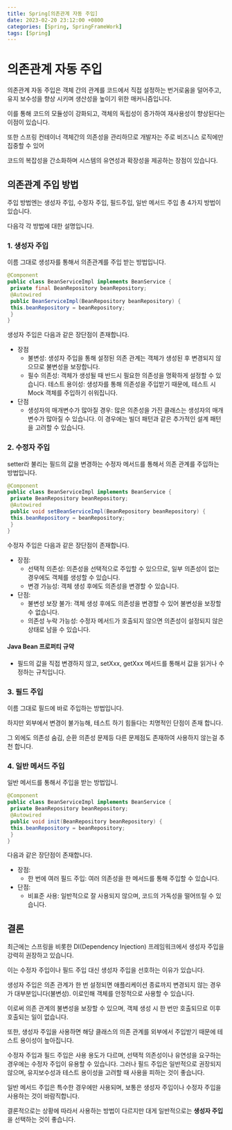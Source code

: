 ```yaml
---
title: Spring[의존관계 자동 주입]
date: 2023-02-20 23:12:00 +0800
categories: [Spring, SpringFrameWork]
tags: [Spring]
---
```


# 의존관계 자동 주입
의존관계 자동 주입은 객체 간의 관계를 코드에서 직접 설정하는 번거로움을 덜어주고, 유지 보수성을 향상 시키며 생산성을 높이기 위한 매커니즘입니다.      

이를 통해 코드의 모듈성이 강화되고, 객체의 독립성이 증가하여 재사용성이 향상된다는 이점이 있습니다.        

또한 스프링 컨테이너 객체간의 의존성을 관리하므로 개발자는 주로 비즈니스 로직에만 집중할 수 있어        

코드의 복잡성을 간소화하며 시스템의 유연성과 확장성을 제공하는 장점이 있습니다.

## 의존관계 주입 방법
주입 방법엔는 생성자 주입, 수정자 주입, 필드주입, 일반 메서드 주입 총 4가지 방법이 있습니다.        

다음각 각 방법에 대한 설명입니다.

### 1. 생성자 주입
이름 그대로 생성자를 통해서 의존관계를 주입 받는 방법입니다.        
```java
@Component
public class BeanServiceImpl implements BeanService {
 private final BeanRepository beanRepository;
 @Autowired
 public BeanServiceImpl(BeanRepository beanRepository) {
 this.beanRepository = beanRepository;
 }
}
```
생성자 주입은 다음과 같은 장단점이 존재합니다.
- 장점
   - 불변성: 생성자 주입을 통해 설정된 의존 관계는 객체가 생성된 후 변경되지 않으므로 불변성을 보장합니다.
   - 필수 의존성: 객체가 생성될 때 반드시 필요한 의존성을 명확하게 설정할 수 있습니다.
테스트 용이성: 생성자를 통해 의존성을 주입받기 때문에, 테스트 시 Mock 객체를 주입하기 쉬워집니다.
- 단점
   - 생성자의 매개변수가 많아질 경우: 많은 의존성을 가진 클래스는 생성자의 매개변수가 많아질 수 있습니다. 이 경우에는 빌더 패턴과 같은 추가적인 설계 패턴을 고려할 수 있습니다.

### 2. 수정자 주입
setter라 불리는 필드의 값을 변경하는 수정자 메서드를 통해서 의존 관계를 주입하는 방법입니다.
```java
@Component
public class BeanServiceImpl implements BeanService {
 private BeanRepository beanRepository;
 @Autowired
 public void setBeanServiceImpl(BeanRepository beanRepository) {
 this.beanRepository = beanRepository;
 }
}
```
수정자 주입은 다음과 같은 장단점이 존재합니다.
- 장점:
   - 선택적 의존성: 의존성을 선택적으로 주입할 수 있으므로, 일부 의존성이 없는 경우에도 객체를 생성할 수 있습니다.
   - 변경 가능성: 객체 생성 후에도 의존성을 변경할 수 있습니다.
- 단점:
   - 불변성 보장 불가: 객체 생성 후에도 의존성을 변경할 수 있어 불변성을 보장할 수 없습니다.
   - 의존성 누락 가능성: 수정자 메서드가 호출되지 않으면 의존성이 설정되지 않은 상태로 남을 수 있습니다.
#### Java Bean 프로퍼티 규약
- 필드의 값을 직접 변경하지 않고, setXxx, getXxx 메서드를 통해서 값을 읽거나 수정하는 규칙입니다.

### 3. 필드 주입
이름 그대로 필드에 바로 주입하는 방법입니다.      

하지만 외부에서 변경이 불가능해, 테스트 하기 힘들다는 치명적인 단점이 존재 합니다.     

그 외에도 의존성 숨김, 순환 의존성 문제등 다른 문제점도 존재하여 사용하지 않는걸 추천 합니다.      

### 4. 일반 메서드 주입
일반 메서드를 통해서 주입을 받는 방법입니.
```java
@Component
public class BeanServiceImpl implements BeanService {
 private BeanRepository beanRepository;
 @Autowired
 public void init(BeanRepository beanRepository) {
 this.beanRepository = beanRepository;
 }
}
```
다음과 같은 장단점이 존재합니다. 
- 장점:
   - 한 번에 여러 필드 주입: 여러 의존성을 한 메서드를 통해 주입할 수 있습니다.
- 단점:
   - 비표준 사용: 일반적으로 잘 사용되지 않으며, 코드의 가독성을 떨어뜨릴 수 있습니다.

## 결론
최근에는 스프링을 비롯한 DI(Dependency Injection) 프레임워크에서 생성자 주입을 강력히 권장하고 있습니다.  

이는 수정자 주입이나 필드 주입 대신 생성자 주입을 선호하는 이유가 있습니다.        

생성자 주입은 의존 관계가 한 번 설정되면 애플리케이션 종료까지 변경되지 않는 경우가 대부분입니다(불변성).
이로인해 객체를 안정적으로 사용할 수 있습니다.  

이로써 의존 관계의 불변성을 보장할 수 있으며, 객체 생성 시 한 번만 호출되므로 이후 호출되는 일이 없습니다.  

또한, 생성자 주입을 사용하면 해당 클래스의 의존 관계를 외부에서 주입받기 때문에 테스트 용이성이 높아집니다.        

수정자 주입과 필드 주입은 사용 용도가 다르며, 선택적 의존성이나 유연성을 요구하는 경우에는 수정자 주입이 유용할 수 있습니다. 그러나 필드 주입은 일반적으로 권장되지 않으며, 유지보수성과 테스트 용이성을 고려할 때 사용을 피하는 것이 좋습니다.

일반 메서드 주입은 특수한 경우에만 사용되며, 보통은 생성자 주입이나 수정자 주입을 사용하는 것이 바람직합니다.

결론적으로는 상황에 따라서 사용하는 방법이 다르지만 대게 일반적으로는 **생성자 주입**을 선택하는 것이 좋습니다.      